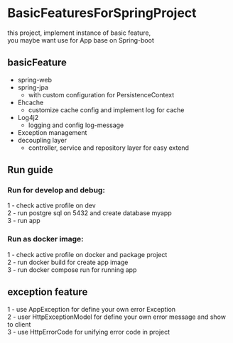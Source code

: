 # BasicFeaturesForSpringProject

this project, implement instance of basic feature, <br> you maybe want use for App base on Spring-boot <br>

## basicFeature
- spring-web
- spring-jpa
    - with custom configuration for PersistenceContext 
- Ehcache 
    - customize cache config and implement log for cache
- Log4j2 
    - logging and config log-message
- Exception management
- decoupling layer
    - controller, service and repository layer for easy extend

## Run guide
### Run for develop and debug: <br>
1 - check active profile on dev <br>
2 - run postgre sql on 5432 and create database myapp <br>
3 - run app <br>

### Run as docker image: <br>
1 - check active profile on docker and package project <br>
2 - run docker build for create app image <br>
3 - run docker compose run for running app <br>


## exception feature

1 - use AppException for define your own error Exception <br>
2 - user HttpExceptionModel for define your own error message and show to client <br>
3 - use HttpErrorCode for unifying error code in project <br>